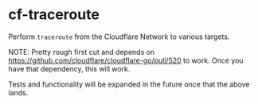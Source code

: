 # cf-traceroute

Perform `traceroute` from the Cloudflare Network to various targets.

NOTE: Pretty rough first cut and depends on
https://github.com/cloudflare/cloudflare-go/pull/520 to work. Once you
have that dependency, this will work.

Tests and functionality will be expanded in the future once that the
above lands.
